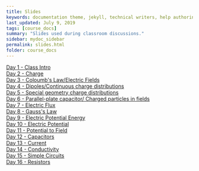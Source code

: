 ```yaml
---
title: Slides
keywords: documentation theme, jekyll, technical writers, help authoring tools, hat replacements
last_updated: July 9, 2019
tags: [course_docs]
summary: "Slides used during classroom discussions."
sidebar: mydoc_sidebar
permalink: slides.html
folder: course_docs
---
```



 [Day 1 - Class Intro][day1]  
 [Day 2 - Charge][day2]  
 [Day 3 - Coloumb's Law/Electric Fields][day3]  
 [Day 4 - Dipoles/Continuous charge distributions][day4]  
 [Day 5 - Special geometry charge distributions][day5]  
 [Day 6 - Parallel-plate capacitor/ Charged particles in fields][day6]  
 [Day 7 - Electric Flux][day7]  
 [Day 8 - Gauss's Law][day8]  
 [Day 9 - Electric Potential Energy][day9]  
 [Day 10 - Electric Potential][day10]  
 [Day 11 - Potential to Field][day11]    
 [Day 12 - Capacitors][day12]  
 [Day 13 - Current][day13]  
 [Day 14 - Conductivity][day14]    
 [Day 15 - Simple Circuits][day15]     
 [Day 16 - Resistors][day16]    
 <!--- [Day 17 - RC circuits][day17]  -->
 <!--- [Day 18 - The magnetic Field][day18] --> 
 <!--- [Day 19 - Ampere's Law][day19]      -->
 <!--- [Day 20 - Magnetic Forces][day20]     -->
 <!--- [Day 21 - Magnetic Materials][day21]  -->
 <!--- [Day 22 - Magnetic Flux; Lenz's law][day22]-->  
 <!--- [Day 23 - Faraday's Law][day23]      -->
 <!--- [Day 24 - Inductors; LC circuits][day24]-->      
 <!--- [Day 25 - LR circuits][day25]      -->
 <!--- [Day 26 - Phasors; AC capacitor circuits][day26]-->   
 <!--- [Day 27 - RLC circuits][day27]      -->

[day1]: ../course_docs/slides/D1-IntroToPH220.pdf  
[day2]: ../course_docs/slides/D2-Charge.pdf  
[day3]: ../course_docs/slides/D3-ColoumbsLaw.pdf  
[day4]: ../course_docs/slides/D4-Continuous_Charge_Distributions.pdf  
[day5]: ../course_docs/slides/D5-Special_Geometry.pdf  
[day6]: ../course_docs/slides/D6-Parallel_Plate_Capacitor.pdf  
[day7]: ../course_docs/slides/D7-Electric_Flux.pdf  
[day8]: ../course_docs/slides/D8-Gauss_Law.pdf    
[day9]: ../course_docs/slides/D9-Electric_Potential_Energy.pdf    
[day10]: ../course_docs/slides/D10-Electric_Potential.pdf    
[day11]: ../course_docs/slides/D11-Potential_to_Field.pdf    
[day12]: ../course_docs/slides/D12-Capacitors.pdf  
[day13]: ../course_docs/slides/D13-Current.pdf  
[day14]: ../course_docs/slides/D14-Conductivity.pdf  
[day15]: ../course_docs/slides/D15-Simple_Circuits.pdf  
[day16]: ../course_docs/slides/D16-Resistors.pdf  
[day17]: ../course_docs/slides/D17-RC.pdf  
[day18]: ../course_docs/slides/D18-Magnetic_Field.pdf  
[day19]: ../course_docs/slides/D19-wire_loops_Ampere.pdf  
[day20]: ../course_docs/slides/D20-Magnetic_Forces.pdf  
[day21]: ../course_docs/slides/D21-Magnetic_Materials.pdf  
[day22]: ../course_docs/slides/D22-Flux_Lenz.pdf  
[day23]: ../course_docs/slides/D23-Faradays_Law.pdf  
[day24]: ../course_docs/slides/D24-Inductors_LC.pdf  
[day25]: ../course_docs/slides/D25-LR_Circuits.pdf  
[day26]: ../course_docs/slides/D26-Phasors_Capacitors.pdf  
[day27]: ../course_docs/slides/D27-RLC.pdf  
